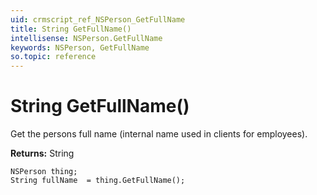 ```yaml
---
uid: crmscript_ref_NSPerson_GetFullName
title: String GetFullName()
intellisense: NSPerson.GetFullName
keywords: NSPerson, GetFullName
so.topic: reference
---
```


# String GetFullName()

Get the persons full name (internal name used in clients for employees). 

**Returns:** String

```crmscript
NSPerson thing;
String fullName  = thing.GetFullName();
```

